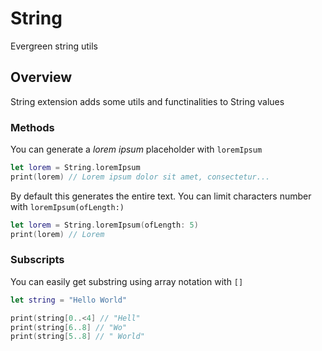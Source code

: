 # String

Evergreen string utils

## Overview

String extension adds some utils and functinalities to String values

### Methods

You can generate a _lorem ipsum_ placeholder with `loremIpsum`

```swift
let lorem = String.loremIpsum
print(lorem) // Lorem ipsum dolor sit amet, consectetur...
```

By default this generates the entire text. You can limit characters number with `loremIpsum(ofLength:)`

```swift
let lorem = String.loremIpsum(ofLength: 5)
print(lorem) // Lorem
```

### Subscripts

You can easily get substring using array notation with `[]`

```swift
let string = "Hello World"

print(string[0..<4] // "Hell"
print(string[6..8] // "Wo"
print(string[5..8] // " World"
```
